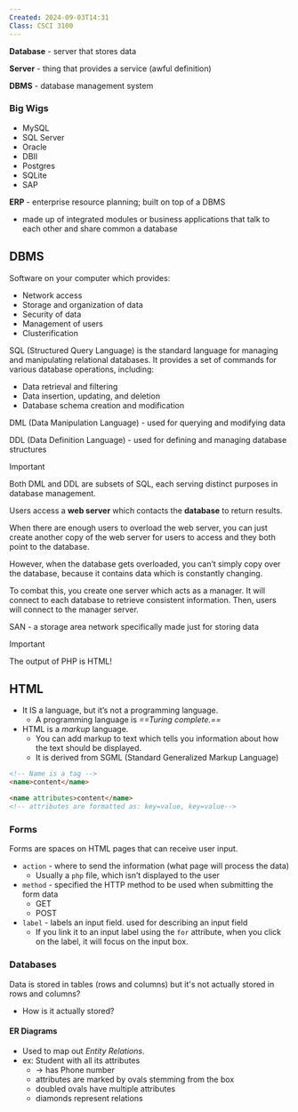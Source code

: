 ```yaml
---
Created: 2024-09-03T14:31
Class: CSCI 3100
---
```

**Database** - server that stores data

**Server** - thing that provides a service (awful definition)

**DBMS** - database management system

### Big Wigs

- MySQL
- SQL Server
- Oracle
- DBII
- Postgres
- SQLite
- SAP

  

**ERP** - enterprise resource planning; built on top of a DBMS

- made up of integrated modules or business applications that talk to each other and share common a database

  

## DBMS

Software on your computer which provides:

- Network access
- Storage and organization of data
- Security of data
- Management of users
- Clusterification

SQL (Structured Query Language) is the standard language for managing and manipulating relational databases. It provides a set of commands for various database operations, including:

- Data retrieval and filtering
- Data insertion, updating, and deletion
- Database schema creation and modification

DML (Data Manipulation Language) - used for querying and modifying data

DDL (Data Definition Language) - used for defining and managing database structures

> [!important]  
> Both DML and DDL are subsets of SQL, each serving distinct purposes in database management.  

  

Users access a **web server** which contacts the **database** to return results.

When there are enough users to overload the web server, you can just create another copy of the web server for users to access and they both point to the database.

However, when the database gets overloaded, you can’t simply copy over the database, because it contains data which is constantly changing.

To combat this, you create one server which acts as a manager. It will connect to each database to retrieve consistent information. Then, users will connect to the manager server.

SAN - a storage area network specifically made just for storing data

  

> [!important]  
> The output of PHP is HTML!  

## HTML

- It IS a language, but it’s not a programming language.
    - A programming language is _==Turing complete.==_
- HTML is a _markup_ language.
    - You can add markup to text which tells you information about how the text should be displayed.
    - It is derived from SGML (Standard Generalized Markup Language)

```HTML
<!-- Name is a tag -->
<name>content</name>

<name attributes>content</name>
<!-- attributes are formatted as: key=value, key=value-->
```

### Forms

Forms are spaces on HTML pages that can receive user input.

- `action` - where to send the information (what page will process the data)
    - Usually a `php` file, which isn’t displayed to the user
- `method` - specified the HTTP method to be used when submitting the form data
    - GET
    - POST
- `label` - labels an input field. used for describing an input field
    - If you link it to an input label using the `for` attribute, when you click on the label, it will focus on the input box.
### Databases

Data is stored in tables (rows and columns) but it's not actually stored in rows and columns?
* How is it actually stored?

#### ER Diagrams
- Used to map out *Entity Relations*.
- ex: Student with all its attributes
	- -> has Phone number
	- attributes are marked by ovals stemming from the box
	- doubled ovals have multiple attributes
	- diamonds represent relations